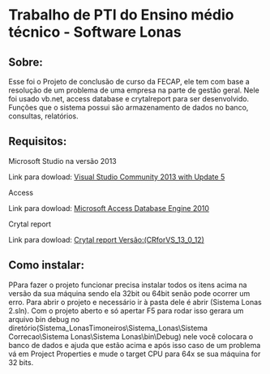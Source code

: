 <h1>Trabalho de PTI do Ensino médio técnico - Software Lonas</h1>
<h2>Sobre:</h2>
<p>Esse foi o Projeto de conclusão de curso da FECAP, ele tem com base a resolução de um problema de uma empresa na parte de gestão geral. Nele foi usado vb.net, access database e crytalreport para ser desenvolvido. Funções que o sistema possui são armazenamento de dados no banco, consultas, relatórios.</p>
<h2>Requisitos:</h2>
<p>Microsoft Studio na versão 2013</p>
<p>Link para dowload: 
<a href="https://visualstudio.microsoft.com/pt-br/vs/older-downloads/">Visual Studio Community 2013 with Update 5</a></p>
<p>Access</p>
<p>Link para dowload: 
<a href="https://www.microsoft.com/en-us/download/details.aspx?id=13255">Microsoft Access Database Engine 2010</a></p>
<p>Crytal report</p>
<p>Link para dowload: 
<a href="http://auto-download.com/download/get/clAn0wFyce/crforvs_13_0_12_exe.html">Crytal report Versão:(CRforVS_13_0_12)</a></p>
<h2>Como instalar:</h2>
<p>PPara fazer o projeto funcionar precisa instalar todos os itens acima na versão da sua máquina sendo ela 32bit ou 64bit senão pode ocorrer um erro. Para abrir o projeto e necessário ir à pasta dele é abrir (Sistema Lonas 2.sln). Com o projeto aberto e só apertar F5 para rodar isso gerara um arquivo bin debug no diretório(Sistema_LonasTimoneiros\Sistema_Lonas\Sistema Correcao\Sistema Lonas\Sistema Lonas\bin\Debug) nele você colocara o banco de dados e ajuda que estão acima e após isso caso de um problema vá em Project Properties e mude o target CPU para 64x se sua máquina for 32 bits.</p>
